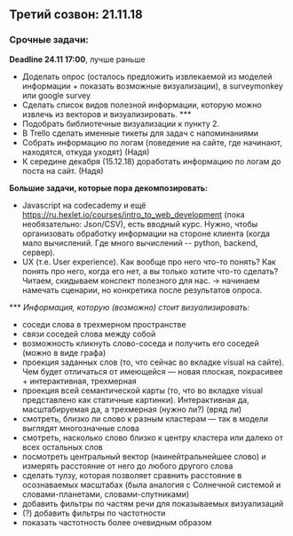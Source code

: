 ## Третий созвон: 21.11.18

### Срочные задачи:

**Deadline 24.11 17:00**, лучше раньше
* Доделать опрос (осталось предложить извлекаемой из моделей информации + показать возможные визуализации), в surveymonkey или google survey
* Сделать список видов полезной информации, которую можно извлечь из векторов и визуализировать. ***
* Подобрать библиотечные визуализации к пункту 2. 
* В Trello сделать именные тикеты для задач с напоминаниями
* Собрать информацию по логам (поведение на сайте, где начинают, находятся, откуда уходят) (Надя) 
* К середине декабря (15.12.18) доработать информацию по логам до поста на сайт. (Надя)

**Большие задачи, которые пора декомпозировать:**
* Javascript на codecademy и ещё https://ru.hexlet.io/courses/intro_to_web_development (пока необязательно: Json/CSV), есть вводный курс. Нужно, чтобы организовать обработку информации на стороне клиента (когда мало вычислений. Где много вычислений -- python, backend, сервер).
* UX (т.е. User experience). Как вообще про него что-то понять? Как понять про него, когда его нет, а вы только хотите что-то сделать? Читаем, скидываем конспект полезного для нас. → начинаем намечать сценарии, но конкретика после результатов опроса.


*** *Информация, которую (возможно) стоит визуализировать:*

* соседи слова в трехмерном пространстве 
* связи соседей слова между собой
* возможность кликнуть слово-соседа и получить его соседей (можно в виде графа)
* проекция заданных слов (то, что сейчас во вкладке visual на сайте). Чем будет отличаться от имеющейся — новая плоская, покрасивее + интерактивная, трехмерная
* проекция всей семантической карты (то, что во вкладке visual представлено как статичные картинки). Интерактивная да, масштабируемая да, а трехмерная (нужно ли?) (вряд ли)
* смотреть, близко ли слово к разным кластерам — так в модели выглядят многозначные слова
* смотреть, насколько слово близко к центру кластера или далеко от всех остальных слов
* посмотреть центральный вектор (наинейтральнейшее слово) и измерять расстояние от него до любого другого слова
* сделать тулзу, которая позволяет сравнить расстояние в осознаваемых масштабах (была аналогия с Солнечной системой и словами-планетами, словами-спутниками)
* добавить фильтры по частям речи для показываемых визуализаций
* (?) добавить фильтры по частотности
* показать частотность более очевидным образом

